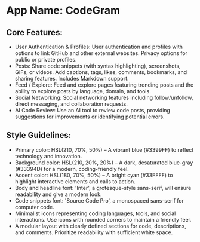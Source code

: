 # **App Name**: CodeGram

## Core Features:

- User Authentication & Profiles: User authentication and profiles with options to link GitHub and other external websites. Privacy options for public or private profiles.
- Posts: Share code snippets (with syntax highlighting), screenshots, GIFs, or videos. Add captions, tags, likes, comments, bookmarks, and sharing features. Includes Markdown support.
- Feed / Explore: Feed and explore pages featuring trending posts and the ability to explore posts by language, domain, and tools.
- Social Networking: Social networking features including follow/unfollow, direct messaging, and collaboration requests.
- AI Code Review: Use an AI tool to review code posts, providing suggestions for improvements or identifying potential errors.

## Style Guidelines:

- Primary color: HSL(210, 70%, 50%) – A vibrant blue (#3399FF) to reflect technology and innovation.
- Background color: HSL(210, 20%, 20%) – A dark, desaturated blue-gray (#33394D) for a modern, coding-friendly feel.
- Accent color: HSL(180, 70%, 50%) – A bright cyan (#33FFFF) to highlight interactive elements and calls to action.
- Body and headline font: 'Inter', a grotesque-style sans-serif, will ensure readability and give a modern look.
- Code snippets font: 'Source Code Pro', a monospaced sans-serif for computer code.
- Minimalist icons representing coding languages, tools, and social interactions. Use icons with rounded corners to maintain a friendly feel.
- A modular layout with clearly defined sections for code, descriptions, and comments. Prioritize readability with sufficient white space.